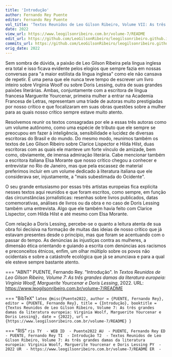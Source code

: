 ```yaml
---
title: 'Introdução'
author: Fernando Rey Puente
editor: Fernando Rey Puente
vol_title: 'Textos Reunidos de Leo Gilson Ribeiro, Volume VII: As três grandes damas da literatura europeia: Virginia Woolf, Marguerite Yourcenar e Doris Lessing'
date: 2022
view_url: https://www.leogilsonribeiro.com.br/volume-7/README
edit_url: https://github.com/LeoGilsonRibeiro/leogilsonribeiro.github.io/edit/main//docs/markdown/volume-7/README.md
commits_url: https://github.com/LeoGilsonRibeiro/leogilsonribeiro.github.io/commits/main/docs/markdown/volume-7/README.md
orig_date: 2022
---
```


Sem sombra de dúvida, a paixão de Leo Gilson Ribeira pela língua inglesa era total e isso ficava evidente pelos elogios que sempre fazia em nossas conversas para "a maior estilista da língua inglesa" como ele não cansava de repetir. É uma pena que ele nunca teve tempo de escrever um livro inteiro sobre Virginia Woolf ou sobre Doris Lessing, outra de suas grandes paixões literárias. Ambas, conjuntamente com a escritora de língua francesa Marguerite Yourcenar, primeira mulher a entrar na Academia Francesa de Letras, representam uma tríade de autoras muito prestigiadas por nosso crítico e que focalizaram em suas obras questões sobre a mulher para as quais nosso crítico sempre estave muito atento.

Resolvemos reunir os textos consagradas por ele a essas três autoras como um volume autônomo, como uma espécie de tributo que ele sempre se preocupou em fazer à inteligência, sensibilidade e lucidez de diversas escritoras do Brasil e do mundo. Do mesmo modo, reunimos também os textos de Leo Gilson Ribeiro sobre Clarice Lispector e Hilda Hilst, duas escritoras com as quais ele manteve um forte vínculo de amizade, bem como, obviamente, de imensa admiração literária. Cabe mencionar também a escritora italiana Elsa Morante que nosso crítico chegou a conhecer e entrevistar no Rio de Janeiro, mas que pela escassez de material preferimos incluir em um volume dedicado à literatura italiana que ele considerava ser, injustamente, a "mais subestimada do Ocidente".

O seu grande entusiasmo por essas três artistas europeias fica explícita nesses textos aqui reunidos e que foram escritos, como sempre, em função das circunstâncias jornalísticas: resenhas sobre livros publicados, datas comemorativas, análises de livros ou da obra e no caso de Doris Lessing também uma entrevista. Algo que ele também havia feito com Clarice Lispector, com Hilda Hilst e até mesmo com Elsa Morante.

Com relação a Doris Lessing, percebe-se o quanto a leitura atenta de sua obra foi decisiva na formação de muitas das ideias de nosso crítico que já estavam presentes desde o princípio, mas que foram se acentuando com o passar do tempo. As denúncias às injustiças contra as mulheres, a dimensão ética orientando e guiando a escrita com denúncias aos racismos e preconceitos étnicos, enfim, um olhar múltiplo sobre os povos não ocidentais e sobre a catástrofe ecológica que já se anunciava e para a qual ele esteve sempre bastante atento.


=== "ABNT"
    PUENTE, Fernando Rey. "Introdução". In <em>Textos Reunidos de Leo Gilson Ribeiro, Volume 7: As três grandes damas da literatura europeia: Virginia Woolf, Marguerite Yourcenar e Doris Lessing</em>, 2022. URL: <a href="stable_url">https://www.leogilsonribeiro.com.br/volume-7/README</a>

=== "BibTeX"
    ```latex
    @misc{Puente2022,
    author = {PUENTE, Fernando Rey},
    editor = {PUENTE, Fernando Rey},
    title = {Introdução},
    booktitle = {Textos Reunidos de Leo Gilson Ribeiro, Volume 7: As três grandes damas da literatura europeia: Virginia Woolf, Marguerite Yourcenar e Doris Lessing},
    date = {2022},
    url = {https://www.leogilsonribeiro.com.br/volume-7/README}
    }
    ```

=== "RIS"
    ```ris
    TY  - WEB
    ID  - Puente2022
    AU  - PUENTE, Fernando Rey
    ED  - PUENTE, Fernando Rey
    TI  - Introdução
    T2  - Textos Reunidos de Leo Gilson Ribeiro, Volume 7: As três grandes damas da literatura europeia: Virginia Woolf, Marguerite Yourcenar e Doris Lessing
    PY  - 2022
    UR  - https://www.leogilsonribeiro.com.br/volume-7/README
    ER  - 
    ```

